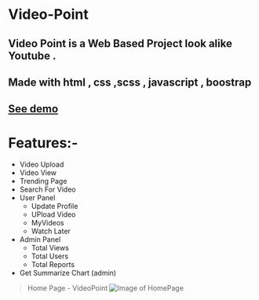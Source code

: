 # Video-Point
## Video Point is a Web Based Project look alike  Youtube .
## Made with html , css  ,scss , javascript , boostrap 
## [See demo](https://faiezwaseem.github.io/Video-Point/)
# Features:-
 * Video Upload
 * Video View
 * Trending Page
 * Search For Video
 * User Panel 
    * Update Profile
    * UPload Video
    * MyVideos
    * Watch Later
 * Admin Panel
    * Total Views 
    * Total Users
    * Total Reports
* Get Summarize Chart (admin)  

>Home Page - VideoPoint
![Image of HomePage](https://firebasestorage.googleapis.com/v0/b/social-app-18edd.appspot.com/o/home.PNG?alt=media&token=45fcd2f0-2791-4d2f-bf19-21e6a6eaa14c)